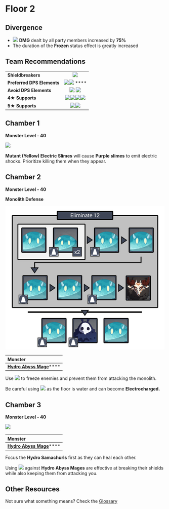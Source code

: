 # Floor 2

## Divergence

* ![](../../.gitbook/assets/cryo_small.png) **DMG** dealt by all party members increased by **75%**
* The duration of the **Frozen** status effect is greatly increased

## Team Recommendations

|  |  |
| :--- | :---: |
| **Shieldbreakers** | ![](../../.gitbook/assets/cryo_small.png) |
| **Preferred DPS Elements** | ![](../../.gitbook/assets/pyro_small.png)![](../../.gitbook/assets/cryo_small.png)  **** |
| **Avoid DPS Elements** | ![](../../.gitbook/assets/hydro_small.png) ![](../../.gitbook/assets/electro_small.png)  |
| **4**★ **Supports** | ![](../../.gitbook/assets/ui_avataricon_chongyun.png)![](../../.gitbook/assets/ui_avataricon_diona.png)![](../../.gitbook/assets/ui_avataricon_kaeya.png)![](../../.gitbook/assets/ui_avataricon_rosaria.png) |
| **5**★ **Supports** | ![](../../.gitbook/assets/ui_avataricon_ganyu.png)![](../../.gitbook/assets/ui_avataricon_qiqi.png)  |

## Chamber 1

**Monster Level - 40** 

![](../../.gitbook/assets/2-1.png)

  
**Mutant \(Yellow\) Electric Slimes** will cause **Purple slimes** to emit electric shocks. Prioritize killing them when they appear.

## **Chamber 2**

**Monster Level - 40** 

**Monolith Defense**

![](../../.gitbook/assets/2-2.png)

| **Monster** |
| :--- |
| [**Hydro Abyss Mage**](../../monsters/abyss-order/hydro-abyss-mage.md)\*\*\*\* |

Use ![](../../.gitbook/assets/cryo_small.png) to freeze enemies and prevent them from attacking the monolith.

Be careful using ![](../../.gitbook/assets/electro_small.png) as the floor is water and can become **Electrocharged.**

## **Chamber 3**

**Monster Level - 40**

![](../../.gitbook/assets/2-3.png)

| **Monster** |
| :--- |
| [**Hydro Abyss Mage**](../../monsters/abyss-order/hydro-abyss-mage.md)\*\*\*\* |

Focus the **Hydro Samachurls** first as they can heal each other.

Using ![](../../.gitbook/assets/cryo_small.png) against **Hydro Abyss Mages** are effective at breaking their shields while also keeping them from attacking you.

## Other Resources

Not sure what something means? Check the [Glossary](../glossary.md)

